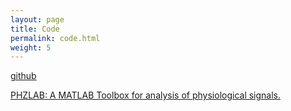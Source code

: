 ```yaml
---
layout: page
title: Code
permalink: code.html
weight: 5
---
```


[github](https://github.com/gabenespoli/)

[PHZLAB: A MATLAB Toolbox for analysis of physiological signals.](https://github.com/gabenespoli/phzlab)


